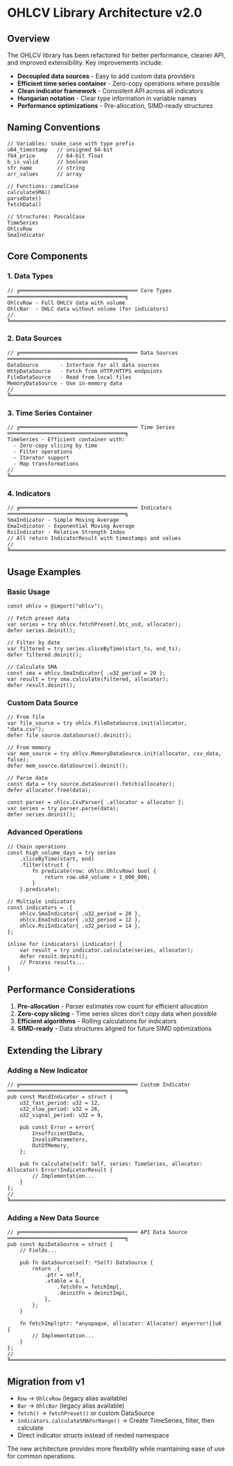 # OHLCV Library Architecture v2.0

## Overview

The OHLCV library has been refactored for better performance, cleaner API, and improved extensibility. Key improvements include:

- **Decoupled data sources** - Easy to add custom data providers
- **Efficient time series container** - Zero-copy operations where possible
- **Clean indicator framework** - Consistent API across all indicators
- **Hungarian notation** - Clear type information in variable names
- **Performance optimizations** - Pre-allocation, SIMD-ready structures

## Naming Conventions

```zig
// Variables: snake_case with type prefix
u64_timestamp   // unsigned 64-bit
f64_price       // 64-bit float
b_is_valid      // boolean
str_name        // string
arr_values      // array

// Functions: camelCase
calculateSMA()
parseDate()
fetchData()

// Structures: PascalCase
TimeSeries
OhlcvRow
SmaIndicator
```

## Core Components

### 1. Data Types

```zig
// ╔══════════════════════════════════════ Core Types ══════════════════════════════════════╗
OhlcvRow - Full OHLCV data with volume
OhlcBar  - OHLC data without volume (for indicators)
// ╚════════════════════════════════════════════════════════════════════════════════════════╝
```

### 2. Data Sources

```zig
// ╔══════════════════════════════════════ Data Sources ══════════════════════════════════════╗
DataSource       - Interface for all data sources
HttpDataSource   - Fetch from HTTP/HTTPS endpoints
FileDataSource   - Read from local files
MemoryDataSource - Use in-memory data
// ╚══════════════════════════════════════════════════════════════════════════════════════════╝
```

### 3. Time Series Container

```zig
// ╔══════════════════════════════════════ Time Series ══════════════════════════════════════╗
TimeSeries - Efficient container with:
  - Zero-copy slicing by time
  - Filter operations
  - Iterator support
  - Map transformations
// ╚═════════════════════════════════════════════════════════════════════════════════════════╝
```

### 4. Indicators

```zig
// ╔══════════════════════════════════════ Indicators ══════════════════════════════════════╗
SmaIndicator - Simple Moving Average
EmaIndicator - Exponential Moving Average
RsiIndicator - Relative Strength Index
// All return IndicatorResult with timestamps and values
// ╚════════════════════════════════════════════════════════════════════════════════════════╝
```

## Usage Examples

### Basic Usage

```zig
const ohlcv = @import("ohlcv");

// Fetch preset data
var series = try ohlcv.fetchPreset(.btc_usd, allocator);
defer series.deinit();

// Filter by date
var filtered = try series.sliceByTime(start_ts, end_ts);
defer filtered.deinit();

// Calculate SMA
const sma = ohlcv.SmaIndicator{ .u32_period = 20 };
var result = try sma.calculate(filtered, allocator);
defer result.deinit();
```

### Custom Data Source

```zig
// From file
var file_source = try ohlcv.FileDataSource.init(allocator, "data.csv");
defer file_source.dataSource().deinit();

// From memory
var mem_source = try ohlcv.MemoryDataSource.init(allocator, csv_data, false);
defer mem_source.dataSource().deinit();

// Parse data
const data = try source.dataSource().fetch(allocator);
defer allocator.free(data);

const parser = ohlcv.CsvParser{ .allocator = allocator };
var series = try parser.parse(data);
defer series.deinit();
```

### Advanced Operations

```zig
// Chain operations
const high_volume_days = try series
    .sliceByTime(start, end)
    .filter(struct {
        fn predicate(row: ohlcv.OhlcvRow) bool {
            return row.u64_volume > 1_000_000;
        }
    }.predicate);

// Multiple indicators
const indicators = .{
    ohlcv.SmaIndicator{ .u32_period = 20 },
    ohlcv.EmaIndicator{ .u32_period = 12 },
    ohlcv.RsiIndicator{ .u32_period = 14 },
};

inline for (indicators) |indicator| {
    var result = try indicator.calculate(series, allocator);
    defer result.deinit();
    // Process results...
}
```

## Performance Considerations

1. **Pre-allocation** - Parser estimates row count for efficient allocation
2. **Zero-copy slicing** - Time series slices don't copy data when possible
3. **Efficient algorithms** - Rolling calculations for indicators
4. **SIMD-ready** - Data structures aligned for future SIMD optimizations

## Extending the Library

### Adding a New Indicator

```zig
// ╔══════════════════════════════════════ Custom Indicator ══════════════════════════════════════╗
pub const MacdIndicator = struct {
    u32_fast_period: u32 = 12,
    u32_slow_period: u32 = 26,
    u32_signal_period: u32 = 9,
    
    pub const Error = error{
        InsufficientData,
        InvalidParameters,
        OutOfMemory,
    };
    
    pub fn calculate(self: Self, series: TimeSeries, allocator: Allocator) Error!IndicatorResult {
        // Implementation...
    }
};
// ╚════════════════════════════════════════════════════════════════════════════════════════════╝
```

### Adding a New Data Source

```zig
// ╔══════════════════════════════════════ API Data Source ══════════════════════════════════════╗
pub const ApiDataSource = struct {
    // Fields...
    
    pub fn dataSource(self: *Self) DataSource {
        return .{
            .ptr = self,
            .vtable = &.{
                .fetchFn = fetchImpl,
                .deinitFn = deinitImpl,
            },
        };
    }
    
    fn fetchImpl(ptr: *anyopaque, allocator: Allocator) anyerror![]u8 {
        // Implementation...
    }
};
// ╚════════════════════════════════════════════════════════════════════════════════════════════╝
```

## Migration from v1

- `Row` → `OhlcvRow` (legacy alias available)
- `Bar` → `OhlcBar` (legacy alias available)
- `fetch()` → `fetchPreset()` or custom DataSource
- `indicators.calculateSMAForRange()` → Create TimeSeries, filter, then calculate
- Direct indicator structs instead of nested namespace

The new architecture provides more flexibility while maintaining ease of use for common operations.